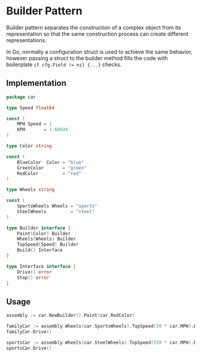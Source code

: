 # Builder Pattern

Builder pattern separates the construction of a complex object from its
representation so that the same construction process can create different
representations.

In Go, normally a configuration struct is used to achieve the same behavior,
however passing a struct to the builder method fills the code with boilerplate
`if cfg.Field != nil {...}` checks.

## Implementation

```go
package car

type Speed float64

const (
    MPH Speed = 1
    KPH       = 1.60934
)

type Color string

const (
    BlueColor  Color = "blue"
    GreenColor       = "green"
    RedColor         = "red"
)

type Wheels string

const (
    SportsWheels Wheels = "sports"
    SteelWheels         = "steel"
)

type Builder interface {
    Paint(Color) Builder
    Wheels(Wheels) Builder
    TopSpeed(Speed) Builder
    Build() Interface
}

type Interface interface {
    Drive() error
    Stop() error
}
```

## Usage

```go
assembly := car.NewBuilder().Paint(car.RedColor)

familyCar := assembly.Wheels(car.SportsWheels).TopSpeed(50 * car.MPH).Build()
familyCar.Drive()

sportsCar := assembly.Wheels(car.SteelWheels).TopSpeed(150 * car.MPH).Build()
sportsCar.Drive()
```
